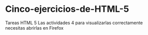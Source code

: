 # Cinco-ejercicios-de-HTML-5
Tareas HTML 5
Las actividades 4 para visualizarlas correctamente necesitas abrirlas en Firefox
